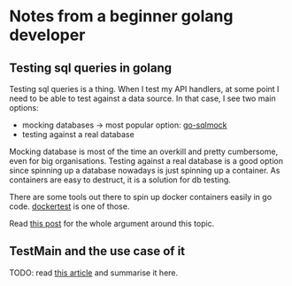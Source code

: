# Notes from a beginner golang developer

## Testing sql queries in golang

Testing sql queries is a thing. When I test my API handlers, at some point I need to be able to test against a data source. In that case, I see two main options:

- mocking databases -> most popular option: [go-sqlmock](https://github.com/DATA-DOG/go-sqlmock?source=post_page-----5af19075e68e--------------------------------)
- testing against a real database

Mocking database is most of the time an overkill and pretty cumbersome, even for big organisations. Testing against a real database is a good option since spinning up a database nowadays is just spinning up a container. As containers are easy to destruct, it is a solution for db testing.

There are some tools out there to spin up docker containers easily in go code. [dockertest](https://github.com/ory/dockertest) is one of those.

Read [this post](https://www.reddit.com/r/golang/comments/u62emg/mocking_database_or_use_a_test_database/) for the whole argument around this topic.

## TestMain and the use case of it

TODO: read [this article](https://medium.com/goingogo/why-use-testmain-for-testing-in-go-dafb52b406bc) and summarise it here.
